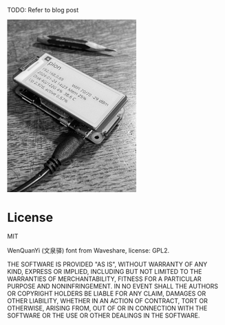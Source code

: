 TODO: Refer to blog post

<img src="/pion.png" width="300">

# License

MIT

WenQuanYi (文泉驿) font from Waveshare, license: GPL2.

THE SOFTWARE IS PROVIDED "AS IS", WITHOUT WARRANTY OF ANY KIND,
EXPRESS OR IMPLIED, INCLUDING BUT NOT LIMITED TO THE WARRANTIES OF
MERCHANTABILITY, FITNESS FOR A PARTICULAR PURPOSE AND
NONINFRINGEMENT. IN NO EVENT SHALL THE AUTHORS OR COPYRIGHT HOLDERS BE
LIABLE FOR ANY CLAIM, DAMAGES OR OTHER LIABILITY, WHETHER IN AN ACTION
OF CONTRACT, TORT OR OTHERWISE, ARISING FROM, OUT OF OR IN CONNECTION
WITH THE SOFTWARE OR THE USE OR OTHER DEALINGS IN THE SOFTWARE.
